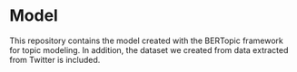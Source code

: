 # Model

This repository contains the model created with the BERTopic framework for topic modeling. In addition, the dataset we created from data extracted from Twitter is included.
